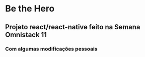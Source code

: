 # Be the Hero
## Projeto react/react-native feito na Semana Omnistack 11
### Com algumas modificações pessoais

